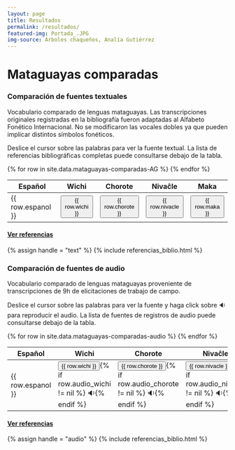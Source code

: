 ```yaml
---
layout: page
title: Resultados
permalink: /resultados/
featured-img: Portada_.JPG
img-source: Árboles chaqueños, Analía Gutiérrez
---
```



# Mataguayas comparadas

<div class="py-1 mb-0 prose">
  <h3>Comparación de fuentes textuales</h3>
  <div class="py-2" id="texto">
    <p>Vocabulario comparado de lenguas mataguayas. Las transcripciones originales registradas en la bibliografía fueron adaptadas al Alfabeto Fonético Internacional. No se modificaron las vocales dobles ya que pueden implicar distintos símbolos fonéticos.</p>
    <p>Deslice el cursor sobre las palabras para ver la fuente textual. La lista de referencias bibliográficas completas puede consultarse debajo de la tabla.</p>
    <table id="table_01" class="display table py-2 mb-4">
      <thead>  
        <tr>
          <th>Español</th>
          <th>Wichi</th>
          <th>Chorote</th>
          <th>Nivaĉle</th>
          <th>Maka</th>
        </tr>
      </thead>
      <tbody>
      {% for row in site.data.mataguayas-comparadas-AG %}
      <tr>
        <td>{{ row.espanol }}</td>
        <td><button class="balloon" data-balloon-pos="up" data-balloon-length="small" data-balloon="{{row.fuente_wichi}}">{{ row.wichi }}</button></td>
        <td><button class="balloon" data-balloon-pos="up" data-balloon-length="small" data-balloon="{{row.fuente_chorote}}">{{ row.chorote }}</button></td>
        <td><button class="balloon" data-balloon-pos="up" data-balloon-length="small" data-balloon="{{row.fuente_nivacle}}">{{ row.nivacle }}</button></td>
        <td><button class="balloon" data-balloon-pos="up" data-balloon-length="small" data-balloon="{{row.fuente_maka}}">{{ row.maka }}</button></td>
      </tr> 
      {% endfor %}
    </tbody>
    </table>
    <a class="no-underline" data-toggle="collapse" href="#bib1" role="button" aria-expanded="false" aria-controls="collapseExample"><h4>Ver referencias <span class="caret"/></h4></a>
    <div class="collapse py-2" id="bib1">
      {% assign handle = "text" %}
      {% include referencias_biblio.html %}
    </div>
  </div>

 <h3>Comparación de fuentes de audio</h3>
  <div class="py-2" id="audio">
    <p>Vocabulario comparado de lenguas mataguayas proveniente de transcripciones de 9h de elicitaciones de trabajo de campo.</p>
    <p>Deslice el cursor sobre las palabras para ver la fuente y haga click sobre 🔉 para reproducir el audio. La lista de fuentes de registros de audio puede consultarse debajo de la tabla.</p>
    <table id="table_02" class="display table py-2 mb-4">
      <thead>
        <tr>
          <th>Español</th>
          <th>Wichi</th>
          <th>Chorote</th>
          <th>Nivaĉle</th>
          <th>Maka</th>
        </tr>
      </thead>
      <tbody>
        {% for row in site.data.mataguayas-comparadas-audio %}
          <tr>
            <td>{{ row.espanol }}</td>
            <td><button class="balloon" data-balloon-pos="up" data-balloon-length="small" data-balloon="{{row.fuente_wichi}}">{{ row.wichi }}</button>{% if row.audio_wichi != nil %} <span class="pointer" onclick="playAudio('{{ site.baseurl }}/assets/audio/{{row.audio_wichi}}.wav')" type="button">🔉</span>{% endif %}</td>
            <td><button class="balloon" data-balloon-pos="up" data-balloon-length="small" data-balloon="{{row.fuente_chorote}}">{{ row.chorote }}</button>{% if row.audio_chorote != nil %} <span class="pointer" onclick="playAudio('{{ site.baseurl }}/assets/audio/{{row.audio_chorote}}.wav')" type="button">🔉</span>{% endif %}</td>
            <td><button class="balloon" data-balloon-pos="up" data-balloon-length="small" data-balloon="{{row.fuente_nivacle}}">{{ row.nivacle }}</button>{% if row.audio_nivacle != nil %} <span class="pointer" onclick="playAudio('{{ site.baseurl }}/assets/audio/{{row.audio_nivacle}}.wav')" type="button">🔉</span>{% endif %}</td>
            <td><button class="balloon" data-balloon-pos="up" data-balloon-length="small" data-balloon="{{row.fuente_maka}}">{{ row.maka }}</button>{% if row.audio_maka != nil %} <span class="pointer" onclick="playAudio('{{ site.baseurl }}/assets/audio/{{row.audio_maka}}.wav')" type="button">🔉</span>{% endif %}</td>
          </tr> 
        {% endfor %}
      </tbody>
    </table>
    <a class="no-underline" data-toggle="collapse" href="#bib2" role="button" aria-expanded="false" aria-controls="collapseExample"><h4>Ver referencias <span class="caret"/></h4></a>
    <div class="collapse py-2" id="bib2">
      {% assign handle = "audio" %}
      {% include referencias_biblio.html %}
    </div>
  </div>
</div>

<script type="text/javascript">
$(document).ready( function () {
    $('#table_01').DataTable();
    $('#table_02').DataTable();
} );
</script>

<script type="text/javascript">
function playAudio(url) { 
  new Audio(url).play(); 
}
</script>